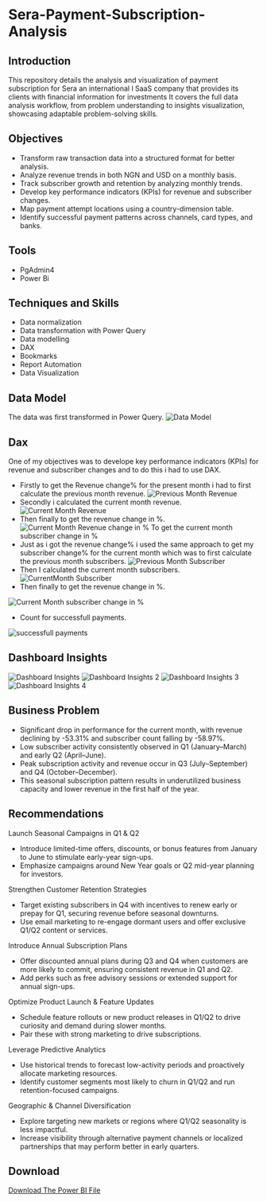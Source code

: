 # Sera-Payment-Subscription-Analysis
## Introduction
This repository details the analysis and visualization of payment subscription for Sera an international l SaaS company that provides its clients with financial information for investments It covers the full data analysis workflow, from problem understanding to insights visualization, showcasing adaptable problem-solving skills.
## Objectives
- Transform raw transaction data into a structured format for better analysis.	
- Analyze revenue trends in both NGN and USD on a monthly basis.
- Track subscriber growth and retention by analyzing monthly trends.
- Develop key performance indicators (KPIs) for revenue and subscriber changes.
- Map payment attempt locations using a country-dimension table.
- Identify successful payment patterns across channels, card types, and banks.
## Tools
- PgAdmin4
- Power Bi
## Techniques and Skills
- Data normalization
- Data transformation with Power Query
- Data modelling
- DAX
- Bookmarks
- Report Automation
- Data Visualization
## Data Model
The data was first transformed in Power Query.
![Data Model](
https://github.com/Sobowale-Daniel/Sera-Payment-Subscription-Analysis/blob/main/Images/image%205.png)
## Dax
One of my objectives was to develope key performance indicators (KPIs) for revenue and subscriber changes and to do this i had to use DAX.
- Firstly to get the Revenue change% for the present month i had to first calculate the previous month revenue.
![Previous Month Revenue](
https://github.com/Sobowale-Daniel/Sera-Payment-Subscription-Analysis/blob/main/Images/image%207.png)
- Secondly i calculated the current month revenue.
![Current Month Revenue](
https://github.com/Sobowale-Daniel/Sera-Payment-Subscription-Analysis/blob/main/Images/image%206.png)
- Then finally to get the revenue change in %.
![Current Month Revenue change in %](
https://github.com/Sobowale-Daniel/Sera-Payment-Subscription-Analysis/blob/main/Images/image%208.png)
To get the current month subscriber change in %
- Just as i got the revenue change% i used the same approach to get my subscriber change% for the current month which was to first calculate the previous month subscribers.
![Previous Month Subscriber](
https://github.com/Sobowale-Daniel/Sera-Payment-Subscription-Analysis/blob/main/Images/image%2010.png)
- Then I calculated the current month subscribers.
![CurrentMonth Subscriber](
https://github.com/Sobowale-Daniel/Sera-Payment-Subscription-Analysis/blob/main/Images/image%209.png)
- Then finally to get the revenue change in %.

![Current Month subscriber change in %](
https://github.com/Sobowale-Daniel/Sera-Payment-Subscription-Analysis/blob/main/Images/image%2011.png)

- Count for successfull payments.

![successfull payments](
https://github.com/Sobowale-Daniel/Sera-Payment-Subscription-Analysis/blob/main/Images/image%2012.png)
## Dashboard Insights
![Dashboard Insights](https://github.com/Sobowale-Daniel/Sera-Payment-Subscription-Analysis/blob/main/Images/sera%20page%201.png)
![Dashboard Insights 2](https://github.com/Sobowale-Daniel/Sera-Payment-Subscription-Analysis/blob/main/Images/image%202.png)
![Dashboard Insights 3](https://github.com/Sobowale-Daniel/Sera-Payment-Subscription-Analysis/blob/main/Images/image%203.png)
![Dashboard Insights 4](https://github.com/Sobowale-Daniel/Sera-Payment-Subscription-Analysis/blob/main/Images/image%204.png)
## Business Problem
- Significant drop in performance for the current month, with revenue declining by -53.31% and subscriber count falling by -58.97%.
- Low subscriber activity consistently observed in Q1 (January–March) and early Q2 (April–June).
- Peak subscription activity and revenue occur in Q3 (July–September) and Q4 (October–December).
- This seasonal subscription pattern results in underutilized business capacity and lower revenue in the first half of the year.
## Recommendations

Launch Seasonal Campaigns in Q1 & Q2
- Introduce limited-time offers, discounts, or bonus features from January to June to stimulate early-year sign-ups.
- Emphasize campaigns around New Year goals or Q2 mid-year planning for investors.

Strengthen Customer Retention Strategies
- Target existing subscribers in Q4 with incentives to renew early or prepay for Q1, securing revenue before seasonal downturns.
- Use email marketing to re-engage dormant users and offer exclusive Q1/Q2 content or services.

Introduce Annual Subscription Plans
- Offer discounted annual plans during Q3 and Q4 when customers are more likely to commit, ensuring consistent revenue in Q1 and Q2.
- Add perks such as free advisory sessions or extended support for annual sign-ups.

Optimize Product Launch & Feature Updates
- Schedule feature rollouts or new product releases in Q1/Q2 to drive curiosity and demand during slower months.
- Pair these with strong marketing to drive subscriptions.

Leverage Predictive Analytics
- Use historical trends to forecast low-activity periods and proactively allocate marketing resources.
- Identify customer segments most likely to churn in Q1/Q2 and run retention-focused campaigns.

Geographic & Channel Diversification
- Explore targeting new markets or regions where Q1/Q2 seasonality is less impactful.
- Increase visibility through alternative payment channels or localized partnerships that may perform better in early quarters.

## Download
<a href = "https://github.com/Sobowale-Daniel/Sera-Payment-Subscription-Analysis/raw/refs/heads/main/Images/sera.pbix"> Download The Power BI File </a>










  









